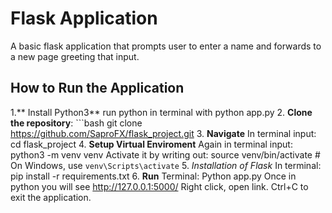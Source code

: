 # Flask Application

A basic flask application that prompts user to enter a name and forwards to a new page greeting that input. 

## How to Run the Application
1.** Install Python3** 
	 run python in terminal with python app.py 
2. **Clone the repository**:
	```bash
   git clone <https://github.com/SaproFX/flask_project.git>
3. **Navigate**
	In terminal input:  cd flask_project
4. **Setup Virtual Enviroment**
	Again in terminal input: python3 -m venv venv
	Activate it by writing out: source venv/bin/activate   # On Windows, use `venv\Scripts\activate`
5. *Installation of Flask*
	In terminal: pip install -r requirements.txt
6. **Run**
	Terminal: Python app.py
Once in python you will see http://127.0.0.1:5000/ Right click, open link. Ctrl+C to exit the application. 


 
